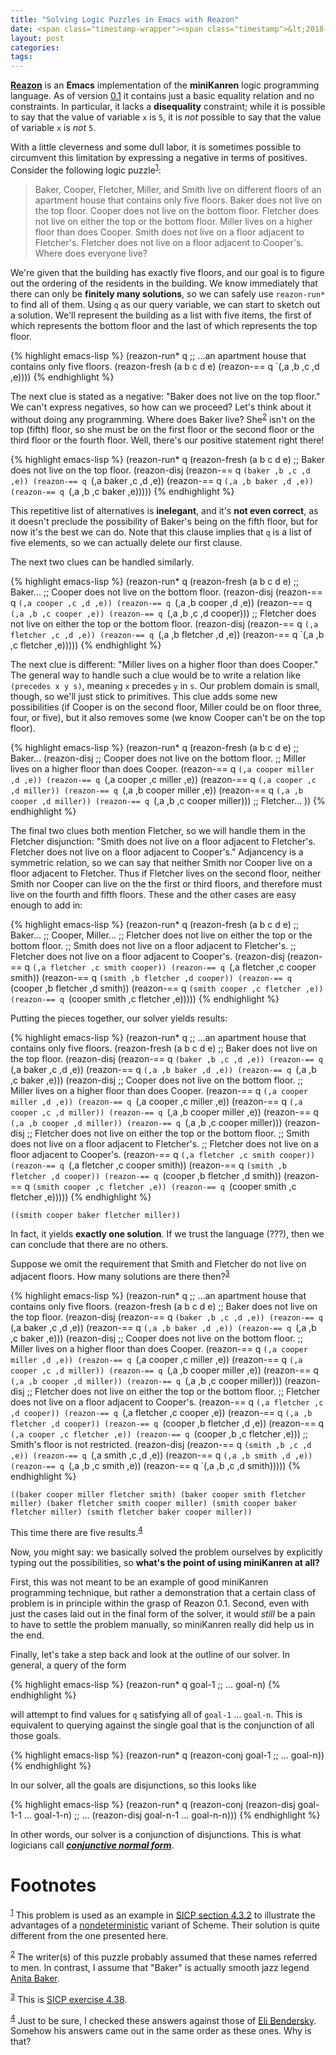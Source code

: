 ```yaml
---
title: "Solving Logic Puzzles in Emacs with Reazon"
date: <span class="timestamp-wrapper"><span class="timestamp">&lt;2018-08-07 Tue&gt;</span></span>
layout: post
categories:
tags:
---
```

**[Reazon](https://github.com/nickdrozd/reazon)** is an **Emacs** implementation of the **miniKanren** logic programming language. As of version [0.1](https://github.com/nickdrozd/reazon/releases/tag/0.1) it contains just a basic equality relation and no constraints. In particular, it lacks a **disequality** constraint; while it is possible to say that the value of variable `x` is `5`, it is *not* possible to say that the value of variable `x` is *not* `5`.

With a little cleverness and some dull labor, it is sometimes possible to circumvent this limitation by expressing a negative in terms of positives. Consider the following logic puzzle<sup><a id="fnr.1" class="footref" href="#fn.1">1</a></sup>:

> Baker, Cooper, Fletcher, Miller, and Smith live on different floors of an apartment house that contains only five floors. Baker does not live on the top floor. Cooper does not live on the bottom floor. Fletcher does not live on either the top or the bottom floor. Miller lives on a higher floor than does Cooper. Smith does not live on a floor adjacent to Fletcher's. Fletcher does not live on a floor adjacent to Cooper's. Where does everyone live?

We're given that the building has exactly five floors, and our goal is to figure out the ordering of the residents in the building. We know immediately that there can only be **finitely many solutions**, so we can safely use `reazon-run*` to find all of them. Using `q` as our query variable, we can start to sketch out a solution. We'll represent the building as a list with five items, the first of which represents the bottom floor and the last of which represents the top floor.

{% highlight emacs-lisp %}
(reazon-run* q
  ;; ...an apartment house that contains only five floors.
  (reazon-fresh (a b c d e)
    (reazon-== q `(,a ,b ,c ,d ,e))))
{% endhighlight %}

The next clue is stated as a negative: "Baker does not live on the top floor." We can't express negatives, so how can we proceed? Let's think about it without doing any programming. Where does Baker live? She<sup><a id="fnr.2" class="footref" href="#fn.2">2</a></sup> isn't on the top (fifth) floor, so she must be on the first floor or the second floor or the third floor or the fourth floor. Well, there's our positive statement right there!

{% highlight emacs-lisp %}
(reazon-run* q
  (reazon-fresh (a b c d e)
    ;; Baker does not live on the top floor.
    (reazon-disj
     (reazon-== q `(baker ,b ,c ,d ,e))
     (reazon-== q `(,a baker ,c ,d ,e))
     (reazon-== q `(,a ,b baker ,d ,e))
     (reazon-== q `(,a ,b ,c baker ,e)))))
{% endhighlight %}

This repetitive list of alternatives is **inelegant**, and it's **not even correct**, as it doesn't preclude the possibility of Baker's being on the fifth floor, but for now it's the best we can do. Note that this clause implies that `q` is a list of five elements, so we can actually delete our first clause.

The next two clues can be handled similarly.

{% highlight emacs-lisp %}
(reazon-run* q
  (reazon-fresh (a b c d e)
    ;; Baker...
    ;; Cooper does not live on the bottom floor.
    (reazon-disj
     (reazon-== q `(,a cooper ,c ,d ,e))
     (reazon-== q `(,a ,b cooper ,d ,e))
     (reazon-== q `(,a ,b ,c cooper ,e))
     (reazon-== q `(,a ,b ,c ,d cooper)))
    ;; Fletcher does not live on either the top or the bottom floor.
    (reazon-disj
     (reazon-== q `(,a fletcher ,c ,d ,e))
     (reazon-== q `(,a ,b fletcher ,d ,e))
     (reazon-== q `(,a ,b ,c fletcher ,e)))))
{% endhighlight %}

The next clue is different: "Miller lives on a higher floor than does Cooper." The general way to handle such a clue would be to write a relation like `(precedes x y s)`, meaning `x` precedes `y` in `s`. Our problem domain is small, though, so we'll just stick to primitives. This clue adds some new possibilities (if Cooper is on the second floor, Miller could be on floor three, four, or five), but it also removes some (we know Cooper can't be on the top floor).

{% highlight emacs-lisp %}
(reazon-run* q
  (reazon-fresh (a b c d e)
    ;; Baker...
    (reazon-disj
     ;; Cooper does not live on the bottom floor.
     ;; Miller lives on a higher floor than does Cooper.
     (reazon-== q `(,a cooper miller ,d ,e))
     (reazon-== q `(,a cooper ,c miller ,e))
     (reazon-== q `(,a cooper ,c ,d miller))
     (reazon-== q `(,a ,b cooper miller ,e))
     (reazon-== q `(,a ,b cooper ,d miller))
     (reazon-== q `(,a ,b ,c cooper miller)))
    ;; Fletcher...
    ))
{% endhighlight %}

The final two clues both mention Fletcher, so we will handle them in the Fletcher disjunction: "Smith does not live on a floor adjacent to Fletcher's. Fletcher does not live on a floor adjacent to Cooper's." Adjancency is a symmetric relation, so we can say that neither Smith nor Cooper live on a floor adjacent to Fletcher. Thus if Fletcher lives on the second floor, neither Smith nor Cooper can live on the the first or third floors, and therefore must live on the fourth and fifth floors. These and the other cases are easy enough to add in:

{% highlight emacs-lisp %}
(reazon-run* q
  (reazon-fresh (a b c d e)
    ;; Baker...
    ;; Cooper, Miller...
    ;; Fletcher does not live on either the top or the bottom floor.
    ;; Smith does not live on a floor adjacent to Fletcher's.
    ;; Fletcher does not live on a floor adjacent to Cooper's.
    (reazon-disj
     (reazon-== q `(,a fletcher ,c smith cooper))
     (reazon-== q `(,a fletcher ,c cooper smith))
     (reazon-== q `(smith ,b fletcher ,d cooper))
     (reazon-== q `(cooper ,b fletcher ,d smith))
     (reazon-== q `(smith cooper ,c fletcher ,e))
     (reazon-== q `(cooper smith ,c fletcher ,e)))))
{% endhighlight %}

Putting the pieces together, our solver yields results:

{% highlight emacs-lisp %}
(reazon-run* q
  ;; ...an apartment house that contains only five floors.
  (reazon-fresh (a b c d e)
    ;; Baker does not live on the top floor.
    (reazon-disj
     (reazon-== q `(baker ,b ,c ,d ,e))
     (reazon-== q `(,a baker ,c ,d ,e))
     (reazon-== q `(,a ,b baker ,d ,e))
     (reazon-== q `(,a ,b ,c baker ,e)))
    (reazon-disj
     ;; Cooper does not live on the bottom floor.
     ;; Miller lives on a higher floor than does Cooper.
     (reazon-== q `(,a cooper miller ,d ,e))
     (reazon-== q `(,a cooper ,c miller ,e))
     (reazon-== q `(,a cooper ,c ,d miller))
     (reazon-== q `(,a ,b cooper miller ,e))
     (reazon-== q `(,a ,b cooper ,d miller))
     (reazon-== q `(,a ,b ,c cooper miller)))
    (reazon-disj
     ;; Fletcher does not live on either the top or the bottom floor.
     ;; Smith does not live on a floor adjacent to Fletcher's.
     ;; Fletcher does not live on a floor adjacent to Cooper's.
     (reazon-== q `(,a fletcher ,c smith cooper))
     (reazon-== q `(,a fletcher ,c cooper smith))
     (reazon-== q `(smith ,b fletcher ,d cooper))
     (reazon-== q `(cooper ,b fletcher ,d smith))
     (reazon-== q `(smith cooper ,c fletcher ,e))
     (reazon-== q `(cooper smith ,c fletcher ,e)))))
{% endhighlight %}

    ((smith cooper baker fletcher miller))

In fact, it yields **exactly one solution**. If we trust the language (???), then we can conclude that there are no others.

Suppose we omit the requirement that Smith and Fletcher do not live on adjacent floors. How many solutions are there then?<sup><a id="fnr.3" class="footref" href="#fn.3">3</a></sup>

{% highlight emacs-lisp %}
(reazon-run* q
  ;; ...an apartment house that contains only five floors.
  (reazon-fresh (a b c d e)
    ;; Baker does not live on the top floor.
    (reazon-disj
     (reazon-== q `(baker ,b ,c ,d ,e))
     (reazon-== q `(,a baker ,c ,d ,e))
     (reazon-== q `(,a ,b baker ,d ,e))
     (reazon-== q `(,a ,b ,c baker ,e)))
    (reazon-disj
     ;; Cooper does not live on the bottom floor.
     ;; Miller lives on a higher floor than does Cooper.
     (reazon-== q `(,a cooper miller ,d ,e))
     (reazon-== q `(,a cooper ,c miller ,e))
     (reazon-== q `(,a cooper ,c ,d miller))
     (reazon-== q `(,a ,b cooper miller ,e))
     (reazon-== q `(,a ,b cooper ,d miller))
     (reazon-== q `(,a ,b ,c cooper miller)))
    (reazon-disj
     ;; Fletcher does not live on either the top or the bottom floor.
     ;; Fletcher does not live on a floor adjacent to Cooper's.
     (reazon-== q `(,a fletcher ,c ,d cooper))
     (reazon-== q `(,a fletcher ,c cooper ,e))
     (reazon-== q `(,a ,b fletcher ,d cooper))
     (reazon-== q `(cooper ,b fletcher ,d ,e))
     (reazon-== q `(,a cooper ,c fletcher ,e))
     (reazon-== q `(cooper ,b ,c fletcher ,e)))
    ;; Smith's floor is not restricted.
    (reazon-disj
     (reazon-== q `(smith ,b ,c ,d ,e))
     (reazon-== q `(,a smith ,c ,d ,e))
     (reazon-== q `(,a ,b smith ,d ,e))
     (reazon-== q `(,a ,b ,c smith ,e))
     (reazon-== q `(,a ,b ,c ,d smith)))))
{% endhighlight %}

    ((baker cooper miller fletcher smith) (baker cooper smith fletcher miller) (baker fletcher smith cooper miller) (smith cooper baker fletcher miller) (smith fletcher baker cooper miller))

This time there are five results.<sup><a id="fnr.4" class="footref" href="#fn.4">4</a></sup>

Now, you might say: we basically solved the problem ourselves by explicitly typing out the possibilities, so **what's the point of using miniKanren at all?**

First, this was not meant to be an example of good miniKanren programming technique, but rather a demonstration that a certain class of problem is in principle within the grasp of Reazon 0.1. Second, even with just the cases laid out in the final form of the solver, it would *still* be a pain to have to settle the problem manually, so miniKanren really did help us in the end.

Finally, let's take a step back and look at the outline of our solver. In general, a query of the form

{% highlight emacs-lisp %}
(reazon-run* q
  goal-1
  ;; ...
  goal-n)
{% endhighlight %}

will attempt to find values for `q` satisfying all of `goal-1` &#x2026; `goal-n`. This is equivalent to querying against the single goal that is the conjunction of all those goals.

{% highlight emacs-lisp %}
(reazon-run* q
  (reazon-conj
   goal-1
   ;; ...
   goal-n))
{% endhighlight %}

In our solver, all the goals are disjunctions, so this looks like

{% highlight emacs-lisp %}
(reazon-run* q
  (reazon-conj
   (reazon-disj goal-1-1 ... goal-1-n)
   ;; ...
   (reazon-disj goal-n-1 ... goal-n-n)))
{% endhighlight %}

In other words, our solver is a conjunction of disjunctions. This is what logicians call ***[conjunctive normal form](https://en.wikipedia.org/wiki/Conjunctive_normal_form)***.

# Footnotes

<sup><a id="fn.1" href="#fnr.1">1</a></sup> This problem is used as an example in [SICP section 4.3.2](https://mitpress.mit.edu/sites/default/files/sicp/full-text/book/book-Z-H-28.html#%25_sec_4.3.2) to illustrate the advantages of a [nondeterministic](https://en.wikipedia.org/wiki/Nondeterministic_programming) variant of Scheme. Their solution is quite different from the one presented here.

<sup><a id="fn.2" href="#fnr.2">2</a></sup> The writer(s) of this puzzle probably assumed that these names referred to men. In contrast, I assume that "Baker" is actually smooth jazz legend [Anita Baker](https://en.wikipedia.org/wiki/Anita_Baker).

<sup><a id="fn.3" href="#fnr.3">3</a></sup> This is [SICP exercise 4.38](https://mitpress.mit.edu/sites/default/files/sicp/full-text/book/book-Z-H-28.html#%25_thm_4.38).

<sup><a id="fn.4" href="#fnr.4">4</a></sup> Just to be sure, I checked these answers against those of [Eli Bendersky](https://eli.thegreenplace.net/2008/01/05/sicp-section-432). Somehow his answers came out in the same order as these ones. Why is that?
